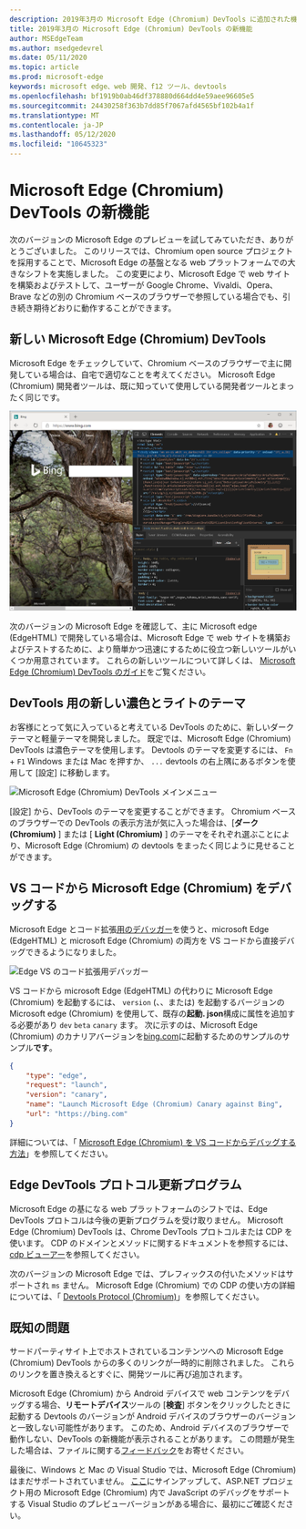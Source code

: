 ```yaml
---
description: 2019年3月の Microsoft Edge (Chromium) DevTools に追加された機能
title: 2019年3月の Microsoft Edge (Chromium) DevTools の新機能
author: MSEdgeTeam
ms.author: msedgedevrel
ms.date: 05/11/2020
ms.topic: article
ms.prod: microsoft-edge
keywords: microsoft edge、web 開発、f12 ツール、devtools
ms.openlocfilehash: bf1919b0ab46df378880d664dd4e59aee96605e5
ms.sourcegitcommit: 24430258f363b7dd85f7067afd4565bf102b4a1f
ms.translationtype: MT
ms.contentlocale: ja-JP
ms.lasthandoff: 05/12/2020
ms.locfileid: "10645323"
---
```

# Microsoft Edge (Chromium) DevTools の新機能

次のバージョンの Microsoft Edge のプレビューを試してみていただき、ありがとうございました。 このリリースでは、Chromium open source プロジェクトを採用することで、Microsoft Edge の基盤となる web プラットフォームでの大きなシフトを実施しました。 この変更により、Microsoft Edge で web サイトを構築およびテストして、ユーザーが Google Chrome、Vivaldi、Opera、Brave などの別の Chromium ベースのブラウザーで参照している場合でも、引き続き期待どおりに動作することができます。

## 新しい Microsoft Edge (Chromium) DevTools

Microsoft Edge をチェックしていて、Chromium ベースのブラウザーで主に開発している場合は、自宅で適切なことを考えてください。 Microsoft Edge (Chromium) 開発者ツールは、既に知っていて使用している開発者ツールとまったく同じです。

![Microsoft Edge (Chromium) DevTools](./media/devtools.png)

次のバージョンの Microsoft Edge を確認して、主に Microsoft edge (EdgeHTML) で開発している場合は、Microsoft Edge で web サイトを構築およびテストするために、より簡単かつ迅速にするために役立つ新しいツールがいくつか用意されています。 これらの新しいツールについて詳しくは、 [Microsoft Edge (Chromium) DevTools のガイド](../devtools-guide-chromium.md)をご覧ください。

## DevTools 用の新しい濃色とライトのテーマ

お客様にとって気に入っていると考えている DevTools のために、新しいダークテーマと軽量テーマを開発しました。 既定では、Microsoft Edge (Chromium) DevTools は濃色テーマを使用します。 Devtools のテーマを変更するには、 `Fn`  +  `F1` Windows または Mac を押すか、 `...` devtools の右上隅にあるボタンを使用して [設定] に移動します。

![Microsoft Edge (Chromium) DevTools メインメニュー](./media/devtools-main-menu.png)

[設定] から、DevTools のテーマを変更することができます。 Chromium ベースのブラウザーでの DevTools の表示方法が気に入った場合は、[**ダーク (Chromium)** ] または [ **Light (Chromium)** ] のテーマをそれぞれ選ぶことにより、Microsoft Edge (Chromium) の devtools をまったく同じように見せることができます。 

## VS コードから Microsoft Edge (Chromium) をデバッグする

Microsoft Edge とコード拡張[用のデバッガー](https://marketplace.visualstudio.com/items?itemName=msjsdiag.debugger-for-edge)を使うと、microsoft Edge (EdgeHTML) と microsoft Edge (Chromium) の両方を VS コードから直接デバッグできるようになりました。

![Edge VS のコード拡張用デバッガー](./media/vscode-debugger.png)

VS コードから microsoft Edge (EdgeHTML) の代わりに Microsoft Edge (Chromium) を起動するには、 `version` (、、または) を起動するバージョンの Microsoft edge (Chromium) を使用して、既存の**起動. json**構成に属性を追加する必要があり `dev` `beta` `canary` ます。 次に示すのは、Microsoft Edge (Chromium) のカナリアバージョンを[bing.com](https://www.bing.com/)に起動するためのサンプルのサンプル**です**。

```json
{
    "type": "edge",
    "request": "launch",
    "version": "canary",
    "name": "Launch Microsoft Edge (Chromium) Canary against Bing",
    "url": "https://bing.com"
}
```

詳細については、「 [Microsoft Edge (Chromium) を VS コードからデバッグする方法](../visual-studio-code/debugger-for-edge.md)」を参照してください。

## Edge DevTools プロトコル更新プログラム

Microsoft Edge の基になる web プラットフォームのシフトでは、Edge DevTools プロトコルは今後の更新プログラムを受け取りません。 Microsoft Edge (Chromium) DevTools は、Chrome DevTools プロトコルまたは CDP を使います。 CDP のドメインとメソッドに関するドキュメントを参照するには、 [cdp ビューアー](https://chromedevtools.github.io/devtools-protocol/tot/Accessibility)を参照してください。

次のバージョンの Microsoft Edge では、プレフィックスの付いたメソッドはサポートされ `ms` ません。 Microsoft Edge (Chromium) での CDP の使い方の詳細については、「 [Devtools Protocol (Chromium)](../devtools-protocol-chromium.md)」を参照してください。

## 既知の問題

サードパーティサイト上でホストされているコンテンツへの Microsoft Edge (Chromium) DevTools からの多くのリンクが一時的に削除されました。 これらのリンクを置き換えるとすぐに、開発ツールに再び追加されます。


Microsoft Edge (Chromium) から Android デバイスで web コンテンツをデバッグする場合、**リモートデバイス**ツールの [**検査**] ボタンをクリックしたときに起動する Devtools のバージョンが Android デバイスのブラウザーのバージョンと一致しない可能性があります。 このため、Android デバイスのブラウザーで動作しない、DevTools の新機能が表示されることがあります。 この問題が発生した場合は、ファイルに関する[フィードバック](../devtools-guide-chromium.md#getting-in-touch-with-the-microsoft-edge-devtools-team)をお寄せください。

最後に、Windows と Mac の Visual Studio では、Microsoft Edge (Chromium) はまだサポートされていません。 [ここ](https://visualstudio.microsoft.com/vs/preview/)にサインアップして、ASP.NET プロジェクト用の Microsoft Edge (Chromium) 内で JavaScript のデバッグをサポートする Visual Studio のプレビューバージョンがある場合に、最初にご確認ください。  
